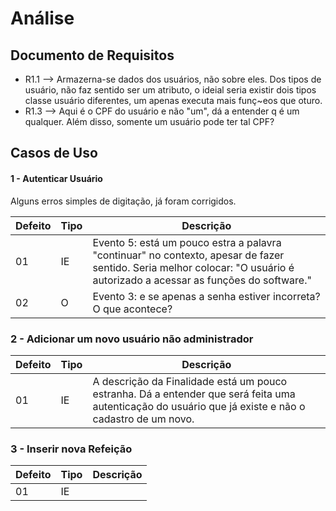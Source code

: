 # Análise

## Documento de Requisitos

- R1.1 --> Armazerna-se dados dos usuários, não sobre eles. Dos tipos de usuário, não faz sentido ser um atributo, o ideial seria existir dois tipos classe usuário diferentes, um apenas executa mais funç~eos que oturo.
- R1.3 --> Aqui é o CPF do usuário e não "um", dá a entender q é um qualquer. Além disso, somente um usuário pode ter tal CPF?


## Casos de Uso

#### 1 - Autenticar Usuário

Alguns erros simples de digitação, já foram corrigidos.

|Defeito | Tipo | Descrição|
|--------|------|----------|
|01      |IE    |Evento 5: está um pouco estra a palavra "continuar" no contexto, apesar de fazer sentido. Seria melhor colocar: "O usuário é autorizado a acessar as funções do software."|
|02      |O     |Evento 3: e se apenas a senha estiver incorreta? O que acontece?

### 2 - Adicionar um novo usuário não administrador

|Defeito | Tipo | Descrição|
|--------|------|----------|
|01      |IE    |A descrição da Finalidade está um pouco estranha. Dá a entender que será feita uma autenticação do usuário que já existe e não o cadastro de um novo.|

### 3 - Inserir nova Refeição

|Defeito | Tipo | Descrição|
|--------|------|----------|
|01      |IE    ||